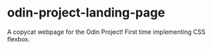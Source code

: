# odin-project-landing-page
A copycat webpage for the Odin Project! First time implementing CSS flexbox.
